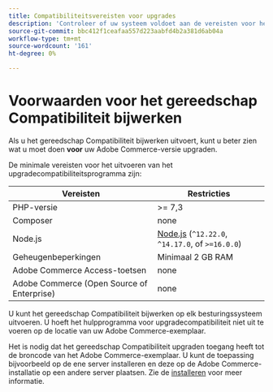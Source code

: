 ```yaml
---
title: Compatibiliteitsvereisten voor upgrades
description: 'Controleer of uw systeem voldoet aan de vereisten voor het uitvoeren van het hulpprogramma Compatibiliteit upgraden voor uw Adobe Commerce-project. '
source-git-commit: bbc412f1ceafaa557d223aabfd4b2a381d6ab04a
workflow-type: tm+mt
source-wordcount: '161'
ht-degree: 0%

---
```



# Voorwaarden voor het gereedschap Compatibiliteit bijwerken

Als u het gereedschap Compatibiliteit bijwerken uitvoert, kunt u beter zien wat u moet doen **voor** uw Adobe Commerce-versie upgraden.

De minimale vereisten voor het uitvoeren van het upgradecompatibiliteitsprogramma zijn:

| **Vereisten** | **Restricties** |
|----------------|-----------------|
| PHP-versie | >= 7,3 |
| Composer | none |
| Node.js | [Node.js](https://nodejs.org/) (`^12.22.0`, `^14.17.0`, of `>=16.0.0`) |
| Geheugenbeperkingen | Minimaal 2 GB RAM |
| Adobe Commerce Access-toetsen | none |
| Adobe Commerce (Open Source of Enterprise) | none |

U kunt het gereedschap Compatibiliteit bijwerken op elk besturingssysteem uitvoeren. U hoeft het hulpprogramma voor upgradecompatibiliteit niet uit te voeren op de locatie van uw Adobe Commerce-exemplaar.

Het is nodig dat het gereedschap Compatibiliteit upgraden toegang heeft tot de broncode van het Adobe Commerce-exemplaar. U kunt de toepassing bijvoorbeeld op de ene server installeren en deze op de Adobe Commerce-installatie op een andere server plaatsen. Zie de [installeren](../upgrade-compatibility-tool/install.md) voor meer informatie.
